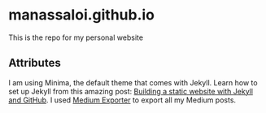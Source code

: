 # manassaloi.github.io

This is the repo for my personal website

## Attributes

I am using Minima, the default theme that comes with Jekyll.
Learn how to set up Jekyll from this amazing post:
[Building a static website with Jekyll and GitHub](https://programminghistorian.org/en/lessons/building-static-sites-with-jekyll-github-pages). I used [Medium Exporter](https://www.npmjs.com/package/mediumtoolkit) to export all my Medium posts. 
